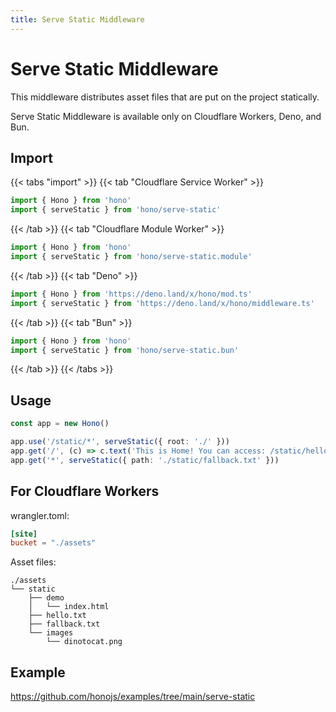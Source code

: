 ```yaml
---
title: Serve Static Middleware
---
```


# Serve Static Middleware

This middleware distributes asset files that are put on the project statically.

Serve Static Middleware is available only on Cloudflare Workers, Deno, and Bun.

## Import

{{< tabs "import" >}}
{{< tab "Cloudflare Service Worker" >}}
```ts
import { Hono } from 'hono'
import { serveStatic } from 'hono/serve-static'
```
{{< /tab >}}
{{< tab "Cloudflare Module Worker" >}}
```ts
import { Hono } from 'hono'
import { serveStatic } from 'hono/serve-static.module'
```
{{< /tab >}}
{{< tab "Deno" >}}
```ts
import { Hono } from 'https://deno.land/x/hono/mod.ts'
import { serveStatic } from 'https://deno.land/x/hono/middleware.ts'
```
{{< /tab >}}
{{< tab "Bun" >}}
```ts
import { Hono } from 'hono'
import { serveStatic } from 'hono/serve-static.bun'
```
{{< /tab >}}
{{< /tabs >}}

## Usage

```ts
const app = new Hono()

app.use('/static/*', serveStatic({ root: './' }))
app.get('/', (c) => c.text('This is Home! You can access: /static/hello.txt'))
app.get('*', serveStatic({ path: './static/fallback.txt' }))
```

## For Cloudflare Workers

wrangler.toml:

```toml
[site]
bucket = "./assets"
```

Asset files:

```
./assets
└── static
    ├── demo
    │   └── index.html
    ├── hello.txt
    ├── fallback.txt
    └── images
        └── dinotocat.png
```

## Example

<https://github.com/honojs/examples/tree/main/serve-static>
